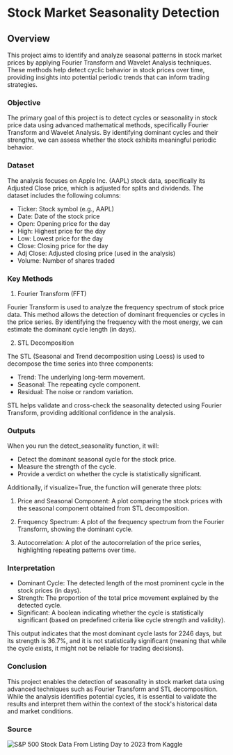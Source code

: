 # Stock Market Seasonality Detection

## Overview

This project aims to identify and analyze seasonal patterns in stock market prices by applying Fourier Transform and Wavelet Analysis techniques. These methods help detect cyclic behavior in stock prices over time, providing insights into potential periodic trends that can inform trading strategies.

### Objective

The primary goal of this project is to detect cycles or seasonality in stock price data using advanced mathematical methods, specifically Fourier Transform and Wavelet Analysis. By identifying dominant cycles and their strengths, we can assess whether the stock exhibits meaningful periodic behavior.

### Dataset

The analysis focuses on Apple Inc. (AAPL) stock data, specifically its Adjusted Close price, which is adjusted for splits and dividends. The dataset includes the following columns:

- Ticker: Stock symbol (e.g., AAPL)
- Date: Date of the stock price
- Open: Opening price for the day
- High: Highest price for the day
- Low: Lowest price for the day
- Close: Closing price for the day
- Adj Close: Adjusted closing price (used in the analysis)
- Volume: Number of shares traded
### Key Methods

1. Fourier Transform (FFT)

Fourier Transform is used to analyze the frequency spectrum of stock price data. This method allows the detection of dominant frequencies or cycles in the price series. By identifying the frequency with the most energy, we can estimate the dominant cycle length (in days).

2. STL Decomposition

The STL (Seasonal and Trend decomposition using Loess) is used to decompose the time series into three components:

- Trend: The underlying long-term movement.
- Seasonal: The repeating cycle component.
- Residual: The noise or random variation.

STL helps validate and cross-check the seasonality detected using Fourier Transform, providing additional confidence in the analysis.

### Outputs

When you run the detect_seasonality function, it will:

- Detect the dominant seasonal cycle for the stock price.
- Measure the strength of the cycle.
- Provide a verdict on whether the cycle is statistically significant.

Additionally, if visualize=True, the function will generate three plots:

1. Price and Seasonal Component: A plot comparing the stock prices with the seasonal component obtained from STL decomposition.

2. Frequency Spectrum: A plot of the frequency spectrum from the Fourier Transform, showing the dominant cycle.

3. Autocorrelation: A plot of the autocorrelation of the price series, highlighting repeating patterns over time.

### Interpretation

- Dominant Cycle: The detected length of the most prominent cycle in the stock prices (in days).
- Strength: The proportion of the total price movement explained by the detected cycle.
- Significant: A boolean indicating whether the cycle is statistically significant (based on predefined criteria like cycle strength and validity).

This output indicates that the most dominant cycle lasts for 2246 days, but its strength is 36.7%, and it is not statistically significant (meaning that while the cycle exists, it might not be reliable for trading decisions).

### Conclusion

This project enables the detection of seasonality in stock market data using advanced techniques such as Fourier Transform and STL decomposition. While the analysis identifies potential cycles, it is essential to validate the results and interpret them within the context of the stock's historical data and market conditions.

### Source

![S&P 500 Stock Data From Listing Day to 2023 from Kaggle](https://www.kaggle.com/datasets/pavankrishnanarne/s-and-p-500-stock-data-from-listing-day-to-2023)
